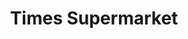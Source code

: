 ---
title: "Times Supermarket"
url: /honolulu/times-supermarket-north-school-street/
shop: Supermarkt
---